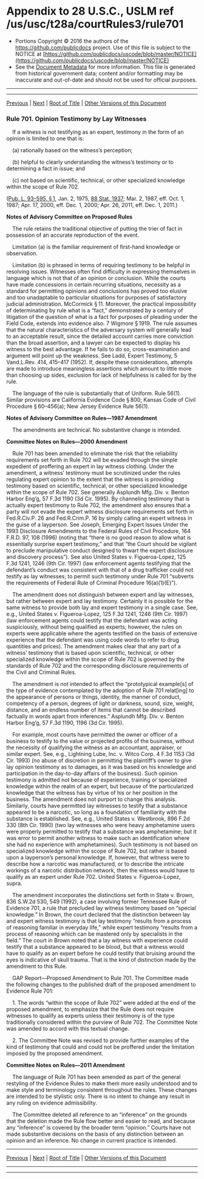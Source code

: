 ---
---

# Appendix to 28 U.S.C., USLM ref /us/usc/t28a/courtRules3/rule701

* Portions Copyright © 2016 the authors of the https://github.com/publicdocs project.
  Use of this file is subject to the NOTICE at [https://github.com/publicdocs/uscode/blob/master/NOTICE](https://github.com/publicdocs/uscode/blob/master/NOTICE)
* See the [Document Metadata](././../../../..//README.md) for more information.
  This file is generated from historical government data; content and/or formatting may be inaccurate and out-of-date and should not be used for official purposes.

----------
----------

[Previous](./../../../..//us/usc/t28a/courtRules3/m__us_usc_t28a_courtRules3_rule615.md) | [Next](./../../../..//us/usc/t28a/courtRules3/m__us_usc_t28a_courtRules3_rule702.md) | [Root of Title](./../../../../) | [Other Versions of this Document](https://publicdocs.github.io/go/links?ns=uslm&ref=%2Fus%2Fusc%2Ft28a%2FcourtRules3%2Frule701)

### Rule 701. Opinion Testimony by Lay Witnesses

    If a witness is not testifying as an expert, testimony in the form of an opinion is limited to one that is:

    (a) rationally based on the witness’s perception;

    (b) helpful to clearly understanding the witness’s testimony or to determining a fact in issue; and

    (c) not based on scientific, technical, or other specialized knowledge within the scope of Rule 702.

([Pub. L. 93–595, § 1][/us/pl/93/595/s1], Jan. 2, 1975, [88 Stat. 1937][/us/stat/88/1937]; Mar. 2, 1987, eff. Oct. 1, 1987; Apr. 17, 2000, eff. Dec. 1, 2000; Apr. 26, 2011, eff. Dec. 1, 2011.)

 __Notes of Advisory Committee on Proposed Rules__ 

    The rule retains the traditional objective of putting the trier of fact in possession of an accurate reproduction of the event.

    Limitation (a) is the familiar requirement of first-hand knowledge or observation.

    Limitation (b) is phrased in terms of requiring testimony to be helpful in resolving issues. Witnesses often find difficulty in expressing themselves in language which is not that of an opinion or conclusion. While the courts have made concessions in certain recurring situations, necessity as a standard for permitting opinions and conclusions has proved too elusive and too unadaptable to particular situations for purposes of satisfactory judicial administration. McCormick § 11. Moreover, the practical impossibility of determinating by rule what is a “fact,” demonstrated by a century of litigation of the question of what is a fact for purposes of pleading under the Field Code, extends into evidence also. 7 Wigmore § 1919. The rule assumes that the natural characteristics of the adversary system will generally lead to an acceptable result, since the detailed account carries more conviction than the broad assertion, and a lawyer can be expected to display his witness to the best advantage. If he fails to do so, cross-examination and argument will point up the weakness. See Ladd, Expert Testimony, 5 Vand.L.Rev. 414, 415–417 (1952). If, despite these considerations, attempts are made to introduce meaningless assertions which amount to little more than choosing up sides, exclusion for lack of helpfulness is called for by the rule.

    The language of the rule is substantially that of Uniform. Rule 56(1). Similar provisions are California Evidence Code § 800; Kansas Code of Civil Procedure § 60–456(a); New Jersey Evidence Rule 56(1).

 __Notes of Advisory Committee on Rules—1987 Amendment__ 

    The amendments are technical. No substantive change is intended.

 __Committee Notes on Rules—2000 Amendment__ 

    Rule 701 has been amended to eliminate the risk that the reliability requirements set forth in Rule 702 will be evaded through the simple expedient of proffering an expert in lay witness clothing. Under the amendment, a witness’ testimony must be scrutinized under the rules regulating expert opinion to the extent that the witness is providing testimony based on scientific, technical, or other specialized knowledge within the scope of Rule 702. See generally Asplundh Mfg. Div. v. Benton Harbor Eng’g, 57 F.3d 1190 (3d Cir. 1995). By channeling testimony that is actually expert testimony to Rule 702, the amendment also ensures that a party will not evade the expert witness disclosure requirements set forth in Fed.R.Civ.P. 26 and Fed.R.Crim.P. 16 by simply calling an expert witness in the guise of a layperson. See Joseph, Emerging Expert Issues Under the 1993 Disclosure Amendments to the Federal Rules of Civil Procedure, 164 F.R.D. 97, 108 (1996) (noting that “there is no good reason to allow what is essentially surprise expert testimony,” and that “the Court should be vigilant to preclude manipulative conduct designed to thwart the expert disclosure and discovery process”). See also United States v. Figueroa-Lopez, 125 F.3d 1241, 1246 (9th Cir. 1997) (law enforcement agents testifying that the defendant’s conduct was consistent with that of a drug trafficker could not testify as lay witnesses; to permit such testimony under Rule 701 “subverts the requirements of Federal Rule of Criminal Procedure 16(a)(1)(E)”).

    The amendment does not distinguish between expert and lay witnesses, but rather between expert and lay testimony. Certainly it is possible for the same witness to provide both lay and expert testimony in a single case. See, e.g., United States v. Figueroa-Lopez, 125 F.3d 1241, 1246 (9th Cir. 1997) (law enforcement agents could testify that the defendant was acting suspiciously, without being qualified as experts; however, the rules on experts were applicable where the agents testified on the basis of extensive experience that the defendant was using code words to refer to drug quantities and prices). The amendment makes clear that any part of a witness’ testimony that is based upon scientific, technical, or other specialized knowledge within the scope of Rule 702 is governed by the standards of Rule 702 and the corresponding disclosure requirements of the Civil and Criminal Rules.

    The amendment is not intended to affect the “prototypical example\[s\] of the type of evidence contemplated by the adoption of Rule 701 relat\[ing\] to the appearance of persons or things, identity, the manner of conduct, competency of a person, degrees of light or darkness, sound, size, weight, distance, and an endless number of items that cannot be described factually in words apart from inferences.” Asplundh Mfg. Div. v. Benton Harbor Eng’g, 57 F.3d 1190, 1196 (3d Cir. 1995).

    For example, most courts have permitted the owner or officer of a business to testify to the value or projected profits of the business, without the necessity of qualifying the witness as an accountant, appraiser, or similar expert. See, e.g., Lightning Lube, Inc. v. Witco Corp. 4 F.3d 1153 (3d Cir. 1993) (no abuse of discretion in permitting the plaintiff’s owner to give lay opinion testimony as to damages, as it was based on his knowledge and participation in the day-to-day affairs of the business). Such opinion testimony is admitted not because of experience, training or specialized knowledge within the realm of an expert, but because of the particularized knowledge that the witness has by virtue of his or her position in the business. The amendment does not purport to change this analysis. Similarly, courts have permitted lay witnesses to testify that a substance appeared to be a narcotic, so long as a foundation of familiarity with the substance is established. See, e.g., United States v. Westbrook, 896 F.2d 330 (8th Cir. 1990) (two lay witnesses who were heavy amphetamine users were properly permitted to testify that a substance was amphetamine; but it was error to permit another witness to make such an identification where she had no experience with amphetamines). Such testimony is not based on specialized knowledge within the scope of Rule 702, but rather is based upon a layperson’s personal knowledge. If, however, that witness were to describe how a narcotic was manufactured, or to describe the intricate workings of a narcotic distribution network, then the witness would have to qualify as an expert under Rule 702. United States v. Figueroa-Lopez, supra.

    The amendment incorporates the distinctions set forth in State v. Brown, 836 S.W.2d 530, 549 (1992), a case involving former Tennessee Rule of Evidence 701, a rule that precluded lay witness testimony based on “special knowledge.” In Brown, the court declared that the distinction between lay and expert witness testimony is that lay testimony “results from a process of reasoning familiar in everyday life,” while expert testimony “results from a process of reasoning which can be mastered only by specialists in the field.” The court in Brown noted that a lay witness with experience could testify that a substance appeared to be blood, but that a witness would have to qualify as an expert before he could testify that bruising around the eyes is indicative of skull trauma. That is the kind of distinction made by the amendment to this Rule.

    GAP Report—Proposed Amendment to Rule 701. The Committee made the following changes to the published draft of the proposed amendment to Evidence Rule 701:

    1. The words “within the scope of Rule 702” were added at the end of the proposed amendment, to emphasize that the Rule does not require witnesses to qualify as experts unless their testimony is of the type traditionally considered within the purview of Rule 702. The Committee Note was amended to accord with this textual change.

    2. The Committee Note was revised to provide further examples of the kind of testimony that could and could not be proffered under the limitation imposed by the proposed amendment.

 __Committee Notes on Rules—2011 Amendment__ 

    The language of Rule 701 has been amended as part of the general restyling of the Evidence Rules to make them more easily understood and to make style and terminology consistent throughout the rules. These changes are intended to be stylistic only. There is no intent to change any result in any ruling on evidence admissibility.

    The Committee deleted all reference to an “inference” on the grounds that the deletion made the Rule flow better and easier to read, and because any “inference” is covered by the broader term “opinion.” Courts have not made substantive decisions on the basis of any distinction between an opinion and an inference. No change in current practice is intended.

----------

[Previous](./../../../..//us/usc/t28a/courtRules3/m__us_usc_t28a_courtRules3_rule615.md) | [Next](./../../../..//us/usc/t28a/courtRules3/m__us_usc_t28a_courtRules3_rule702.md) | [Root of Title](./../../../../) | [Other Versions of this Document](https://publicdocs.github.io/go/links?ns=uslm&ref=%2Fus%2Fusc%2Ft28a%2FcourtRules3%2Frule701)

----------
----------

[/us/pl/93/595/s1]: https://publicdocs.github.io/go/links?ns=uslm&ref=%2Fus%2Fpl%2F93%2F595%2Fs1
[/us/stat/88/1937]: https://publicdocs.github.io/go/links?ns=uslm&ref=%2Fus%2Fstat%2F88%2F1937


